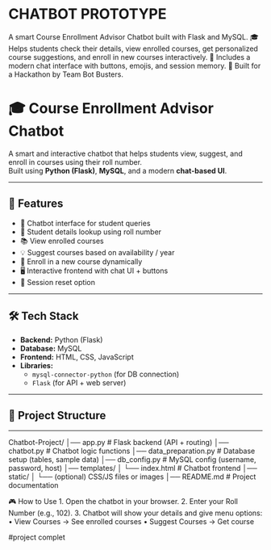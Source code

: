 # CHATBOT PROTOTYPE
A smart Course Enrollment Advisor Chatbot built with Flask and MySQL.   🎓 Helps students check their details, view enrolled courses, get personalized course suggestions, and enroll in new courses interactively.   💬 Includes a modern chat interface with buttons, emojis, and session memory.   🚀 Built for a Hackathon by Team Bot Busters.

# 🎓 Course Enrollment Advisor Chatbot

A smart and interactive chatbot that helps students view, suggest, and enroll in courses using their roll number.  
Built using **Python (Flask)**, **MySQL**, and a modern **chat-based UI**.

---

## 🚀 Features
- 🤖 Chatbot interface for student queries  
- 📌 Student details lookup using roll number  
- 📚 View enrolled courses  
- 💡 Suggest courses based on availability / year  
- 📝 Enroll in a new course dynamically  
- 🖥️ Interactive frontend with chat UI + buttons  
- 🔄 Session reset option  

---

## 🛠️ Tech Stack
- **Backend:** Python (Flask)  
- **Database:** MySQL  
- **Frontend:** HTML, CSS, JavaScript  
- **Libraries:**  
  - `mysql-connector-python` (for DB connection)  
  - `Flask` (for API + web server)  

---

## 📂 Project Structure
---
Chatbot-Project/
│── app.py                # Flask backend (API + routing)
│── chatbot.py            # Chatbot logic functions
│── data_preparation.py   # Database setup (tables, sample data)
│── db_config.py          # MySQL config (username, password, host)
│── templates/
│    └── index.html       # Chatbot frontend
│── static/
│    └── (optional) CSS/JS files or images
│── README.md             # Project documentation

🎮 How to Use
	1.	Open the chatbot in your browser.
	2.	Enter your Roll Number (e.g., 102).
	3.	Chatbot will show your details and give menu options:
	•	View Courses → See enrolled courses
	•	Suggest Courses → Get course

#project complet
